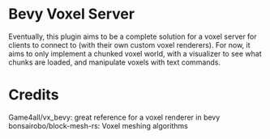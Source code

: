 # Bevy Voxel Server
Eventually, this plugin aims to be a complete solution for a voxel server for clients to connect to (with their own custom voxel renderers). For now, it aims to only implement a chunked voxel world, with a visualizer to see what chunks are loaded, and manipulate voxels with text commands.

# Credits
Game4all/vx_bevy: great reference for a voxel renderer in bevy
bonsairobo/block-mesh-rs: Voxel meshing algorithms
